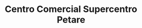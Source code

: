 ---
title: "Centro Comercial Supercentro Petare"
url: /caracas/centro-comercial-supercentro-petare/
shop: Einkaufszentrum
---